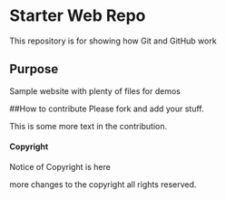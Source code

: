 # Starter Web Repo

This repository is for showing how Git and GitHub work

## Purpose

Sample website with plenty of files for demos

##How to contribute
Please fork and add your stuff.

This is some more text in the contribution.

#### Copyright
Notice of Copyright is here

more changes to the copyright all rights reserved.
